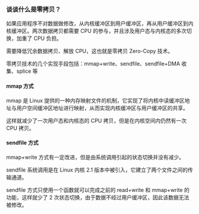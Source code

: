 ### 谈谈什么是零拷贝？

如果应用程序不对数据做修改，从内核缓冲区到用户缓冲区，再从用户缓冲区到内核缓冲区。两次数据拷贝都需要 CPU 的参与，并且涉及用户态与内核态的多次切换，加重了 CPU 负担。

需要降低冗余数据拷贝、解放 CPU，这也就是零拷贝 Zero-Copy 技术。

零拷贝技术的几个实现手段包括：mmap+write、sendfile、sendfile+DMA 收集、splice 等

#### mmap 方式
mmap 是 Linux 提供的一种内存映射文件的机制，它实现了将内核中读缓冲区地址与用户空间缓冲区地址进行映射，从而实现内核缓冲区与用户缓冲区的共享。

这样就减少了一次用户态和内核态的 CPU 拷贝，但是在内核空间内仍然有一次 CPU 拷贝。

#### sendfile 方式
mmap+write 方式有一定改进，但是由系统调用引起的状态切换并没有减少。

sendfile 系统调用是在 Linux 内核 2.1 版本中被引入，它建立了两个文件之间的传输通道。

sendfile 方式只使用一个函数就可以完成之前的 read+write 和 mmap+write 的功能，这样就少了 2 次状态切换，由于数据不经过用户缓冲区，因此该数据无法被修改。
